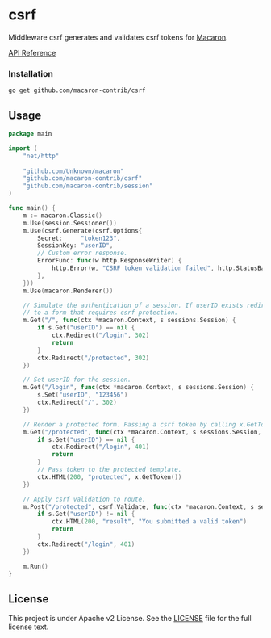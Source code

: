 csrf
====

Middleware csrf generates and validates csrf tokens for [Macaron](https://github.com/Unknwon/macaron).

[API Reference](https://gowalker.org/github.com/macaron-contrib/csrf)

### Installation

	go get github.com/macaron-contrib/csrf
	
## Usage

```go
package main

import (
    "net/http"
    
    "github.com/Unknown/macaron"
    "github.com/macaron-contrib/csrf"
    "github.com/macaron-contrib/session"
)

func main() {
    m := macaron.Classic()
    m.Use(session.Sessioner())
    m.Use(csrf.Generate(csrf.Options{
        Secret:     "token123",
        SessionKey: "userID",
        // Custom error response.
        ErrorFunc: func(w http.ResponseWriter) {
            http.Error(w, "CSRF token validation failed", http.StatusBadRequest)
        },
    }))
    m.Use(macaron.Renderer())

    // Simulate the authentication of a session. If userID exists redirect
    // to a form that requires csrf protection.
    m.Get("/", func(ctx *macaron.Context, s sessions.Session) {
        if s.Get("userID") == nil {
            ctx.Redirect("/login", 302)
            return
        }
        ctx.Redirect("/protected", 302)
    })

    // Set userID for the session.
    m.Get("/login", func(ctx *macaron.Context, s sessions.Session) {
        s.Set("userID", "123456")
        ctx.Redirect("/", 302)
    })

    // Render a protected form. Passing a csrf token by calling x.GetToken()
    m.Get("/protected", func(ctx *macaron.Context, s sessions.Session, x csrf.CSRF) {
        if s.Get("userID") == nil {
            ctx.Redirect("/login", 401)
            return
        }
        // Pass token to the protected template.
        ctx.HTML(200, "protected", x.GetToken())
    })

    // Apply csrf validation to route.
    m.Post("/protected", csrf.Validate, func(ctx *macaron.Context, s sessions.Session) {
        if s.Get("userID") != nil {
            ctx.HTML(200, "result", "You submitted a valid token")
            return
        }
        ctx.Redirect("/login", 401)
    })

    m.Run()
}
```

## License

This project is under Apache v2 License. See the [LICENSE](LICENSE) file for the full license text.